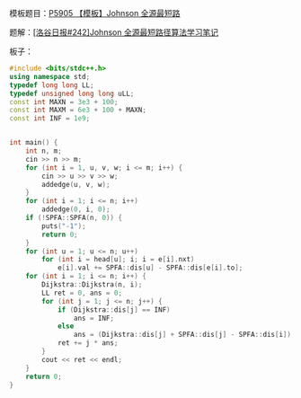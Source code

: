 模板题目：[P5905 【模板】Johnson 全源最短路](https://www.luogu.com.cn/problem/P5905)

题解：[[洛谷日报#242]Johnson 全源最短路径算法学习笔记](https://www.luogu.com.cn/blog/StudyingFather/johnson-algorithm)

板子：

```cpp
#include <bits/stdc++.h>
using namespace std;
typedef long long LL;
typedef unsigned long long uLL;
const int MAXN = 3e3 + 100;
const int MAXM = 6e3 + 100 + MAXN;
const int INF = 1e9;


int main() {
    int n, m;
    cin >> n >> m;
    for (int i = 1, u, v, w; i <= m; i++) {
        cin >> u >> v >> w;
        addedge(u, v, w);
    }
    for (int i = 1; i <= n; i++)
        addedge(0, i, 0);
    if (!SPFA::SPFA(n, 0)) {
        puts("-1");
        return 0;
    }
    for (int u = 1; u <= n; u++)
        for (int i = head[u]; i; i = e[i].nxt)
            e[i].val += SPFA::dis[u] - SPFA::dis[e[i].to];
    for (int i = 1; i <= n; i++) {
        Dijkstra::Dijkstra(n, i);
        LL ret = 0, ans = 0;
        for (int j = 1; j <= n; j++) {
            if (Dijkstra::dis[j] == INF)
                ans = INF;
            else
                ans = (Dijkstra::dis[j] + SPFA::dis[j] - SPFA::dis[i]);
            ret += j * ans;
        }
        cout << ret << endl;
    }
    return 0;
}
```